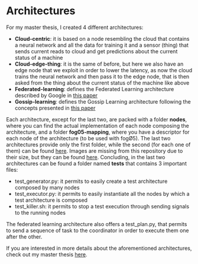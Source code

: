 # Architectures

For my master thesis, I created 4 different architectures:
- **Cloud-centric**: it is based on a node resembling the cloud that contains a neural network and all the data for training it and a sensor (thing) that sends current reads to cloud and get predictions about the current status of a machine
- **Cloud-edge-thing**: it is the same of before, but here we also have an edge node that we exploit in order to lower the latency, as now the cloud trains the neural network and then pass it to the edge node, that is then asked from the thing about the current status of the machine like above
- **Federated-learning**: defines the Federated Learning architecture described by Google in [this paper](https://arxiv.org/pdf/1902.01046.pdf)
- **Gossip-learning**: defines the Gossip Learning architecture following the concepts presented in [this paper](https://arxiv.org/pdf/1109.1396.pdf)

Each architecture, except for the last two, are packed with a folder **nodes**, where you can find the actual implementation of each node composing the architecture, and a folder **fog05-mapping**, where you have a descriptor for each node of the architecture (to be used with fogØ5). The last two architectures provide only the first folder, while the second (for each one of them) can be found [here](https://github.com/Davide-DD/fog05-orchestrator/tree/master/example/architectures). Images are missing from this repository due to their size, but they can be found [here](https://drive.google.com/drive/u/1/folders/1JGM00qZzfJq8ertImiCVeU4gt7Kugxb_).
Concluding, in the last two architectures can be found a folder named **tests** that contains 3 important files:
- test_generator.py: it permits to easily create a test architecture composed by many nodes
- test_executor.py: it permits to easily instantiate all the nodes by which a test architecture is composed
- test_killer.sh: it permits to stop a test execution through sending signals to the running nodes

The federated learning architecture also offers a test_plan.py, that permits to send a sequence of task to the coordinator in order to execute them one after the other.

If you are interested in more details about the aforementioned architectures, check out my master thesis [here]().
